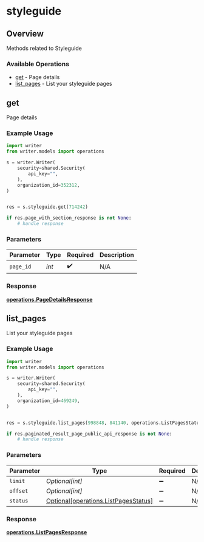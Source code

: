 # styleguide

## Overview

Methods related to Styleguide

### Available Operations

* [get](#get) - Page details
* [list_pages](#list_pages) - List your styleguide pages

## get

Page details

### Example Usage

```python
import writer
from writer.models import operations

s = writer.Writer(
    security=shared.Security(
        api_key="",
    ),
    organization_id=352312,
)


res = s.styleguide.get(714242)

if res.page_with_section_response is not None:
    # handle response
```

### Parameters

| Parameter          | Type               | Required           | Description        |
| ------------------ | ------------------ | ------------------ | ------------------ |
| `page_id`          | *int*              | :heavy_check_mark: | N/A                |


### Response

**[operations.PageDetailsResponse](../../models/operations/pagedetailsresponse.md)**


## list_pages

List your styleguide pages

### Example Usage

```python
import writer
from writer.models import operations

s = writer.Writer(
    security=shared.Security(
        api_key="",
    ),
    organization_id=469249,
)


res = s.styleguide.list_pages(998848, 841140, operations.ListPagesStatus.LIVE)

if res.paginated_result_page_public_api_response is not None:
    # handle response
```

### Parameters

| Parameter                                                                          | Type                                                                               | Required                                                                           | Description                                                                        |
| ---------------------------------------------------------------------------------- | ---------------------------------------------------------------------------------- | ---------------------------------------------------------------------------------- | ---------------------------------------------------------------------------------- |
| `limit`                                                                            | *Optional[int]*                                                                    | :heavy_minus_sign:                                                                 | N/A                                                                                |
| `offset`                                                                           | *Optional[int]*                                                                    | :heavy_minus_sign:                                                                 | N/A                                                                                |
| `status`                                                                           | [Optional[operations.ListPagesStatus]](../../models/operations/listpagesstatus.md) | :heavy_minus_sign:                                                                 | N/A                                                                                |


### Response

**[operations.ListPagesResponse](../../models/operations/listpagesresponse.md)**


